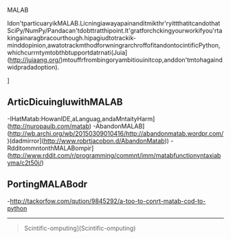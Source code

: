 MALAB


Idon'tparticuaryikMALAB.Licningiawayapainanditmikthr'ryittthatitcandothatSciPy/NumPy/Pandacan'tdobttratthipoint.It'gratforchckingyourworkifyou'rtakingainaragbracourthough.hipagiudtotrackik-minddopinion,awatotrackmthodforwningrarchroffofitandontocintificPython,whichcurrntymtobthbtupportdatrnati(Juia](http://juiaang.org/)mtouffrfrombingoryambitiouinitcop,anddon'tmtohagaindwidpradadoption).

]

ArticDicuingIuwithMALAB
--------------------------------------

-IHatMatab:HowanIDE,aLanguag,andaMntaityHarm](http://nuropauib.com/matab)
-AbandonMALAB](http://wb.archi.org/wb/20150309010416/http://abandonmatab.wordpr.com/)(dadmirror](http://www.robrtjacobon.d/AbandonMatab))
-RdditommntonthMALABompir](http://www.rddit.com/r/programming/commnt/imm/matabfunctionyntaxiabyma/c2t50j/)

PortingMALABodr
------------------------

-<http://tackorfow.com/qution/9845292/a-too-to-conrt-matab-cod-to-python>

*****

>Scintific-omputing](Scintific-omputing)
